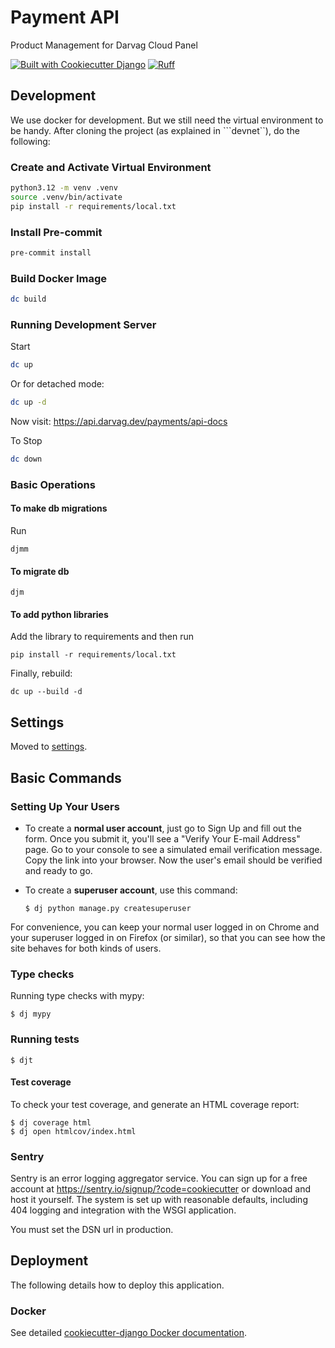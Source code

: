 # Payment API

Product Management for Darvag Cloud Panel

[![Built with Cookiecutter Django](https://img.shields.io/badge/built%20with-Cookiecutter%20Django-ff69b4.svg?logo=cookiecutter)](https://github.com/cookiecutter/cookiecutter-django/)
[![Ruff](https://img.shields.io/endpoint?url=https://raw.githubusercontent.com/astral-sh/ruff/main/assets/badge/v2.json)](https://github.com/astral-sh/ruff)

## Development
We use docker for development. But we still need the virtual environment to be handy.
After cloning the project (as explained in ```devnet``), do the following:

### Create and Activate Virtual Environment

```bash
python3.12 -m venv .venv
source .venv/bin/activate
pip install -r requirements/local.txt
```

### Install Pre-commit
```bash
pre-commit install
```

### Build Docker Image
```bash
dc build
```

### Running Development Server
Start
```bash
dc up
```

Or for detached mode:
```bash
dc up -d
```

Now visit:
https://api.darvag.dev/payments/api-docs


To Stop

```bash
dc down
```

### Basic Operations
#### To make db migrations
Run
```commandline
djmm
```
#### To migrate db
```commandline
djm
```
#### To add python libraries
Add the library to requirements and then run
```commandline
pip install -r requirements/local.txt
```
Finally, rebuild:
```commandline
dc up --build -d
```

## Settings

Moved to [settings](http://cookiecutter-django.readthedocs.io/en/latest/settings.html).

## Basic Commands

### Setting Up Your Users

- To create a **normal user account**, just go to Sign Up and fill out the form. Once you submit it, you'll see a "Verify Your E-mail Address" page. Go to your console to see a simulated email verification message. Copy the link into your browser. Now the user's email should be verified and ready to go.

- To create a **superuser account**, use this command:

      $ dj python manage.py createsuperuser

For convenience, you can keep your normal user logged in on Chrome and your superuser logged in on Firefox (or similar), so that you can see how the site behaves for both kinds of users.

### Type checks

Running type checks with mypy:

    $ dj mypy


### Running tests

    $ djt


#### Test coverage

To check your test coverage, and generate an HTML coverage report:

    $ dj coverage html
    $ dj open htmlcov/index.html



### Sentry

Sentry is an error logging aggregator service. You can sign up for a free account at <https://sentry.io/signup/?code=cookiecutter> or download and host it yourself.
The system is set up with reasonable defaults, including 404 logging and integration with the WSGI application.

You must set the DSN url in production.

## Deployment

The following details how to deploy this application.

### Docker

See detailed [cookiecutter-django Docker documentation](http://cookiecutter-django.readthedocs.io/en/latest/deployment-with-docker.html).
